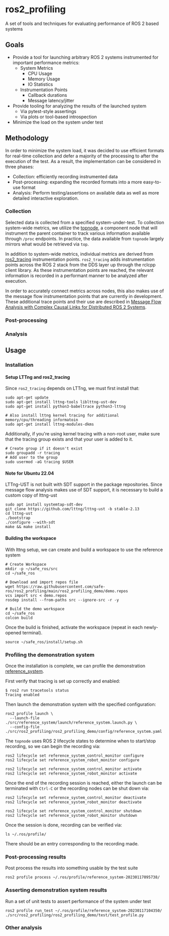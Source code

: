 # ros2_profiling

A set of tools and techniques for evaluating performance of ROS 2 based systems

## Goals

* Provide a tool for launching arbitrary ROS 2 systems instrumented for important performance metrics:
  * System Metrics
    * CPU Usage
    * Memory Usage
    * IO Statistics
  * Instrumentation Points
    * Callback durations
    * Message latency/jitter
* Provide tooling for analyzing the results of the launched system
  * Via pytest-style assertings
  * Via plots or tool-based introspection
* Minimize the load on the system under test

## Methodology

In order to minimize the system load, it was decided to use efficient formats for real-time collection and defer a majority of the processing to after the execution of the test.
As a result, the implementation can be considered in three phases:
* Collection: efficiently recording instrumented data
* Post-processing: expanding the recorded formats into a more easy-to-use format
* Analysis: Perform testing/assertions on available data as well as more detailed interactive exploration.

### Collection

Selected data is collected from a specified system-under-test.
To collection system-wide metrics, we utilize the [topnode](https://github.com/safe-ros/topnode), a component node that will instrument the parent container to track various information available through `/proc` endpoints.
In practice, the data available from `topnode` largely mirrors what would be retrieved via `top`.

In addition to system-wide metrics, individual metrics are derived from [ros2_tracing](https://github.com/ros2/ros2_tracing) instrumentation points.
`ros2_tracing` adds instrumentation points across the ROS 2 stack from the DDS layer up through the rclcpp client library.
As these instrumentation points are reached, the relevant information is recorded in a performant manner to be analyzed after execution.

In order to accurately connect metrics across nodes, this also makes use of the message flow instrumentation points that are currently in development.
These additional trace points and their use are described in [Message Flow Analysis with Complex Causal Links for Distributed ROS 2 Systems](https://arxiv.org/abs/2204.10208).

### Post-processing


### Analysis

## Usage

### Installation

#### Setup LTTng and ros2_tracing

Since `ros2_tracing` depends on LTTng, we must first install that:

```
sudo apt-get update
sudo apt-get install lttng-tools liblttng-ust-dev
sudo apt-get install python3-babeltrace python3-lttng

# Also install lttng kernel tracing for additional memory/cpu/threading informatoin
sudo apt-get install lttng-modules-dkms
```

Additionally, if you're using kernel tracing with a non-root user, make sure that the tracing group exists and that your user is added to it.

```
# Create group if it doesn't exist
sudo groupadd -r tracing
# Add user to the group
sudo usermod -aG tracing $USER
```

#### Note for Ubuntu 22.04

LTTng-UST is not built with SDT support in the package repositories.
Since message flow analysis makes use of SDT support, it is necessary to build a custom copy of lttng-ust

```
sudo apt install systemtap-sdt-dev
git clone https://github.com/lttng/lttng-ust -b stable-2.13
cd lttng-ust
./bootstrap
./configure --with-sdt
make && make install
```

#### Building the workspace

With lttng setup, we can create and build a workspace to use the reference system 

```
# Create Workspace
mkdir -p ~/safe_ros/src
cd ~/safe_ros

# Download and import repos file
wget https://raw.githubusercontent.com/safe-ros/ros2_profiling/main/ros2_profiling_demo/demo.repos
vcs import src < demo.repos 
rosdep install --from-paths src --ignore-src -r -y
```


```
# Build the demo workspace
cd ~/safe_ros
colcon build 
```

Once the build is finished, activate the workspace (repeat in each newly-opened terminal).

```
source ~/safe_ros/install/setup.sh
```

### Profiling the demonstration system

Once the installation is complete, we can profile the demonstration [reference_system](https://github.com/safe-ros/reference_system).

First verify that tracing is set up correctly and enabled:
```
$ ros2 run tracetools status
Tracing enabled
```

Then launch the demonstration system with the specified configuration:


```
ros2 profile launch \
  --launch-file ./src/reference_system/launch/reference_system.launch.py \
  --config-file  ./src/ros2_profiling/ros2_profiling_demo/config/reference_system.yaml
```

The `topnode` uses ROS 2 lifecycle states to determine when to start/stop recording, so we can begin the recording via:

```
ros2 lifecycle set reference_system_control_monitor configure
ros2 lifecycle set reference_system_robot_monitor configure

ros2 lifecycle set reference_system_control_monitor activate 
ros2 lifecycle set reference_system_robot_monitor activate 
```

Once the end of the recording session is reached, either the launch can be terminated with `Ctrl-C` or the recording nodes can be shut down via:

```
ros2 lifecycle set reference_system_control_monitor deactivate
ros2 lifecycle set reference_system_robot_monitor deactivate 

ros2 lifecycle set reference_system_control_monitor shutdown
ros2 lifecycle set reference_system_robot_monitor shutdown
```

Once the session is done, recording can be verified via:

```
ls ~/.ros/profile/
```

There should be an entry corresponding to the recording made.

### Post-processing results


Post process the results into something usable by the test suite

```
ros2 profile process ~/.ros/profile/reference_system-20230117095738/
```

### Asserting demonstration system results 

Run a set of unit tests to assert performance of the system under test

```
ros2 profile run_test ~/.ros/profile/reference_system-20230117104350/ ./src/ros2_profiling/ros2_profiling_demo/test/test_profile.py
````

### Other analysis

